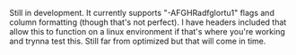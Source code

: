 Still in development. It currently supports "-AFGHRadfglortu1" flags and column formatting (though that's not perfect). I have headers included that allow this to function on a linux environment if that's where you're working and trynna test this. Still far from optimized but that will come in time.

